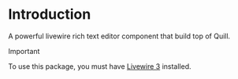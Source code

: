 # Introduction
A powerful livewire rich text editor component that build top of Quill.

> [!IMPORTANT]
> To use this package, you must have [Livewire 3](https://livewire.laravel.com/) installed.
